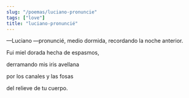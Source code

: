 ```yaml
---
slug: "/poemas/luciano-pronuncie"
tags: ["love"]
title: "luciano-pronuncié"
---
```

—Luciano —pronuncié, medio dormida, recordando la noche anterior. 

Fui miel dorada hecha de espasmos,

derramando mis iris avellana

por los canales y las fosas 

del relieve de tu cuerpo.